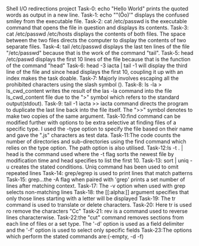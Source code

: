 Shell I/O redirections project
Task-0: echo "Hello World" prints the quoted words as output in a new line.
Task-1: echo "\"(Ôo)'" displays the confused smiley from the executable file.
Task-2: cat /etc/passwd is the executable command that opens the file in question and displays its contents.
Task-3: cat /etc/passwd /etc/hosts displays the contents of both files. The space between the two files directs the computer to display the contents of two separate files.
Task-4: tail /etc/passwd displays the last ten lines of the file "/etc/passwd" because that is the work of the command "tail".
Task-5: head /etc/paswd displays the first 10 lines of the file because that is the function of the command "head"
Task-6: head -3 iacta | tail -1 will display the third line of the file and since head displays the first 10, coupling it up with an index makes the task doable.
Task-7: Majorly involves escaping all the prohibited characters using the slash symbol (\).
Task-8: ls -la > ls_cwd_content writes the result of the las -la command into the file ls_cwd_content file due to the ">" symbol which refers to the standard output(stdout).
Task-9: tail -1 iacta >> iacta command directs the program to duplicate the last line back into the file itself. The ">>" symbol denotes to make two copies of the same argument.
Task-10:find command can be modified further with options to be extra selective at finding files of a specific type. I used the -type option to specify the file based on their name and gave the ".js" characters as test data.
Task-11:The code counts the number of directories and sub-directories using the find command which relies on the type option. The path option is also utilised.
Task-12:ls -t . | head is the command used where the -t flag sorts the newest file by modification time and head specifies to list the first 10.
Task-13: sort | uniq -u creates the stated conditions. Uniq command has been used to omit repeated lines
Task-14: grep/egrep is used to print lines that match patterns
Task-15: grep...the -A flag when paired with 'grep' prints a set number of lines after matching context.
Task-17: The -v option when used with grep selects non-matching lines
Task-18: the [[:alpha:]] argument specifies that only those lines starting with a letter will be displayed
Task-19: The tr command is used to translate or delete characters.
Task-20: Here tr is used ro remove the characters "Cc"
Task-21: rev is a command used to reverse lines characterwise.
Task-22:the "cut" command removes sections from each line of files or a set type. The '-d' option is used as a field delimiter and the '-f' option is used to select only specific fields
Task-23:The options which perform the stated commands are:(-empty, -d -f) 
